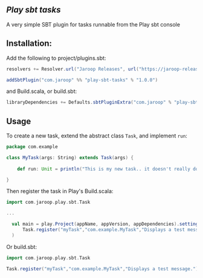 *Play sbt tasks*
------------------------------------------------
A very simple SBT plugin for tasks runnable from the Play sbt console

Installation:
-------------
Add the following to project/plugins.sbt:

``` scala
resolvers += Resolver.url("Jaroop Releases", url("https://jaroop-releases.s3.amazonaws.com"))(Resolver.ivyStylePatterns)

addSbtPlugin("com.jaroop" %% "play-sbt-tasks" % "1.0.0")
```

and Build.scala, or build.sbt:

``` scala
libraryDependencies += Defaults.sbtPluginExtra("com.jaroop" % "play-sbt-tasks" % "1.0.0", "0.13", "2.10")
```

Usage
-----

To create a new task, extend the abstract class `Task`, and implement `run`:

``` scala
package com.example

class MyTask(args: String) extends Task(args) {
	
	def run: Unit = println("This is my new task.. it doesn't really do anything.")

}
```

Then register the task in Play's Build.scala:

``` scala
import com.jaroop.play.sbt.Task

...

  val main = play.Project(appName, appVersion, appDependencies).settings(
      Task.register("myTask","com.example.MyTask","Displays a test message.")
  )
```

Or build.sbt:

``` scala
import com.jaroop.play.sbt.Task

Task.register("myTask","com.example.MyTask","Displays a test message.")
```